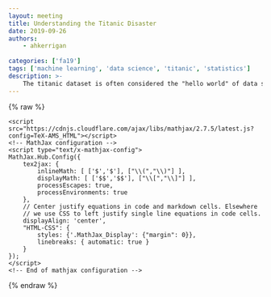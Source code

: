 ```yaml
---
layout: meeting
title: Understanding the Titanic Disaster
date: 2019-09-26
authors:
    - ahkerrigan
    
categories: ['fa19']
tags: ['machine learning', 'data science', 'titanic', 'statistics']
description: >-
    The titanic dataset is often considered the "hello world" of data science. In this workshop, we will use this relatively simple dataset to help get you comfortable with the kind of workflow that will be used in the data science group. By the end of this workshop, all groups will be comfortable with the end-to-end process of data analysis, model selection, model fitting, and finally submission to kaggle. As always, you will have the opporunity to compete with the other groups!
---
```

{% raw %}  <script src="https://cdnjs.cloudflare.com/ajax/libs/require.js/2.1.10/require.min.js"></script>
  <script src="https://cdnjs.cloudflare.com/ajax/libs/jquery/2.0.3/jquery.min.js"></script>

  

  <!-- Load mathjax -->
    <script src="https://cdnjs.cloudflare.com/ajax/libs/mathjax/2.7.5/latest.js?config=TeX-AMS_HTML"></script>
    <!-- MathJax configuration -->
    <script type="text/x-mathjax-config">
    MathJax.Hub.Config({
        tex2jax: {
            inlineMath: [ ['$','$'], ["\\(","\\)"] ],
            displayMath: [ ['$$','$$'], ["\\[","\\]"] ],
            processEscapes: true,
            processEnvironments: true
        },
        // Center justify equations in code and markdown cells. Elsewhere
        // we use CSS to left justify single line equations in code cells.
        displayAlign: 'center',
        "HTML-CSS": {
            styles: {'.MathJax_Display': {"margin": 0}},
            linebreaks: { automatic: true }
        }
    });
    </script>
    <!-- End of mathjax configuration -->
  
 


{% endraw %}